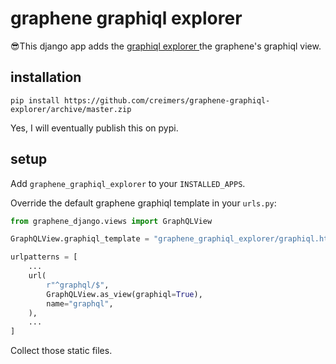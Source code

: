 # graphene graphiql explorer

😎This django app adds the [ graphiql explorer ](https://github.com/OneGraph/graphiql-explorer) the graphene's graphiql view.

## installation

`pip install https://github.com/creimers/graphene-graphiql-explorer/archive/master.zip`

Yes, I will eventually publish this on pypi.

## setup

Add `graphene_graphiql_explorer` to your `INSTALLED_APPS`.

Override the default graphene graphiql template in your `urls.py`:

```python
from graphene_django.views import GraphQLView

GraphQLView.graphiql_template = "graphene_graphiql_explorer/graphiql.html"

urlpatterns = [
    ...
    url(
        r"^graphql/$",
        GraphQLView.as_view(graphiql=True),
        name="graphql",
    ),
    ...
]
```

Collect those static files.

